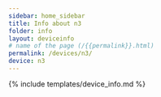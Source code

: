 ```yaml
---
sidebar: home_sidebar
title: Info about n3
folder: info
layout: deviceinfo
# name of the page (/{{permalink}}.html)
permalink: /devices/n3/
device: n3
---
```

{% include templates/device_info.md %}
